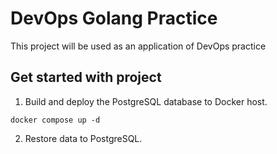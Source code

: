 # DevOps Golang Practice

This project will be used as an application of DevOps practice

## Get started with project

1. Build and deploy the PostgreSQL database to Docker host.

```shell
docker compose up -d
```

2. Restore data to PostgreSQL.
